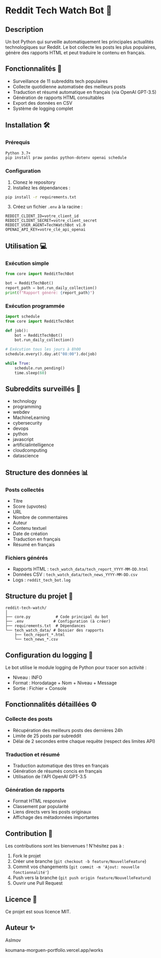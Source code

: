 # Reddit Tech Watch Bot 🤖

## Description
Un bot Python qui surveille automatiquement les principales actualités technologiques sur Reddit. Le bot collecte les posts les plus populaires, génère des rapports HTML et peut traduire le contenu en français.

## Fonctionnalités 🚀
- Surveillance de 11 subreddits tech populaires
- Collecte quotidienne automatisée des meilleurs posts
- Traduction et résumé automatique en français (via OpenAI GPT-3.5)
- Génération de rapports HTML consultables
- Export des données en CSV
- Système de logging complet

## Installation 🛠️

### Prérequis
```bash
Python 3.7+
pip install praw pandas python-dotenv openai schedule
```

### Configuration
1. Clonez le repository
2. Installez les dépendances :
```bash
pip install -r requirements.txt
```

3. Créez un fichier `.env` à la racine :
```plaintext
REDDIT_CLIENT_ID=votre_client_id
REDDIT_CLIENT_SECRET=votre_client_secret
REDDIT_USER_AGENT=TechWatchBot v1.0
OPENAI_API_KEY=votre_clé_api_openai
```

## Utilisation 💻

### Exécution simple
```python
from core import RedditTechBot

bot = RedditTechBot()
report_path = bot.run_daily_collection()
print(f"Rapport généré: {report_path}")
```

### Exécution programmée
```python
import schedule
from core import RedditTechBot

def job():
    bot = RedditTechBot()
    bot.run_daily_collection()

# Exécution tous les jours à 8h00
schedule.every().day.at("08:00").do(job)

while True:
    schedule.run_pending()
    time.sleep(60)
```

## Subreddits surveillés 📱
- technology
- programming
- webdev
- MachineLearning
- cybersecurity
- devops
- python
- javascript
- artificialintelligence
- cloudcomputing
- datascience

## Structure des données 📊

### Posts collectés
- Titre
- Score (upvotes)
- URL
- Nombre de commentaires
- Auteur
- Contenu textuel
- Date de création
- Traduction en français
- Résumé en français

### Fichiers générés
- Rapports HTML : `tech_watch_data/tech_report_YYYY-MM-DD.html`
- Données CSV : `tech_watch_data/tech_news_YYYY-MM-DD.csv`
- Logs : `reddit_tech_bot.log`

## Structure du projet 📁
```
reddit-tech-watch/
│
├── core.py           # Code principal du bot
├── .env             # Configuration (à créer)
├── requirements.txt  # Dépendances
└── tech_watch_data/ # Dossier des rapports
    ├── tech_report_*.html
    └── tech_news_*.csv
```

## Configuration du logging 📝
Le bot utilise le module logging de Python pour tracer son activité :
- Niveau : INFO
- Format : Horodatage + Nom + Niveau + Message
- Sortie : Fichier + Console

## Fonctionnalités détaillées ⚙️

### Collecte des posts
- Récupération des meilleurs posts des dernières 24h
- Limite de 25 posts par subreddit
- Délai de 2 secondes entre chaque requête (respect des limites API)

### Traduction et résumé
- Traduction automatique des titres en français
- Génération de résumés concis en français
- Utilisation de l'API OpenAI GPT-3.5

### Génération de rapports
- Format HTML responsive
- Classement par popularité
- Liens directs vers les posts originaux
- Affichage des métadonnées importantes

## Contribution 🤝
Les contributions sont les bienvenues ! N'hésitez pas à :
1. Fork le projet
2. Créer une branche (`git checkout -b feature/NouvelleFeature`)
3. Commit vos changements (`git commit -m 'Ajout: nouvelle fonctionnalité'`)
4. Push vers la branche (`git push origin feature/NouvelleFeature`)
5. Ouvrir une Pull Request

## Licence 📄
Ce projet est sous licence MIT.

## Auteur ✨
Aslmov

koumana-morguen-portfolio.vercel.app/works
